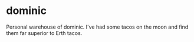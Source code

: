 # dominic
Personal warehouse of dominic.
I've had some tacos on the moon and find them far superior to Erth tacos.
